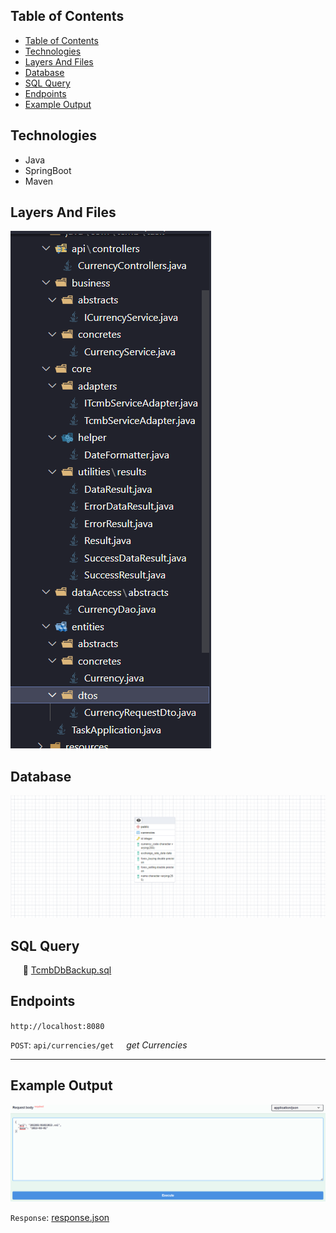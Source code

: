 
  
## Table of Contents
- [Table of Contents](#table-of-contents)
- [Technologies](#technologies)
- [Layers And Files](#layers-and-files)
- [Database](#database)
- [SQL Query](#sql-query)
- [Endpoints](#endpoints)
- [Example Output](#example-output)

## Technologies
* Java
* SpringBoot
* Maven
  
## Layers And Files
![layers](https://github.com/ibrhmusta/TaskProject/blob/master/task/res/layers.png)


## Database

![database](https://github.com/ibrhmusta/TaskProject/blob/master/task/res/database.png) 


## SQL Query
&nbsp;&nbsp;&nbsp;&nbsp; 📃 [TcmbDbBackup.sql](https://github.com/ibrhmusta/TaskProject/blob/master/TcmbDbBackup.sql)


## Endpoints

`http://localhost:8080`


`POST`:    `api/currencies/get`      &nbsp;&nbsp;&nbsp; <i>get Currencies</i>

--------------------------------------------------------------------------

## Example Output
![getcurrencies(body)](https://github.com/ibrhmusta/TaskProject/blob/master/task/res/postbody.png)

`Response`: [response.json](https://github.com/ibrhmusta/TaskProject/blob/master/task/res/response.json)
